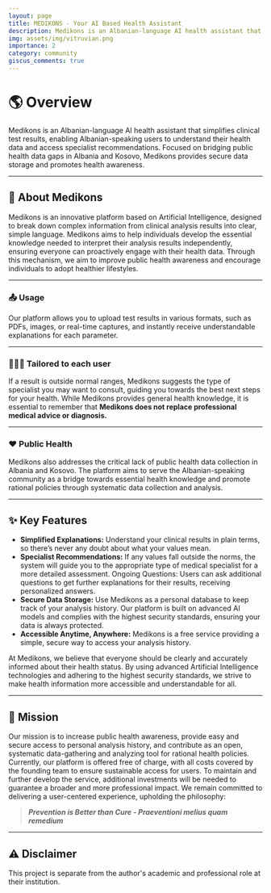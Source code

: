 ```yaml
---
layout: page
title: MEDIKONS - Your AI Based Health Assistant
description: Medikons is an Albanian-language AI health assistant that simplifies clinical test results, enabling Albanian-speaking users to understand their health data and access specialist recommendations. Focused on bridging public health data gaps in Albania and Kosovo, Medikons provides secure data storage and promotes health awareness.
img: assets/img/vitruvian.png
importance: 2
category: community
giscus_comments: true
---
```


<head>
    <style>
    .hidden-reference {
        display: none;
    }
    </style>
</head>

# 🌎 Overview 

Medikons is an Albanian-language AI health assistant that simplifies clinical test results, enabling Albanian-speaking users to understand their health data and access specialist recommendations. Focused on bridging public health data gaps in Albania and Kosovo, Medikons provides secure data storage and promotes health awareness.

---

## 🎯 About Medikons

Medikons is an innovative platform based on Artificial Intelligence, designed to break down complex information from clinical analysis results into clear, simple language. Medikons aims to help individuals develop the essential knowledge needed to interpret their analysis results independently, ensuring everyone can proactively engage with their health data. Through this mechanism, we aim to improve public health awareness and encourage individuals to adopt healthier lifestyles.

---

### 📤 Usage

Our platform allows you to upload test results in various formats, such as PDFs, images, or real-time captures, and instantly receive understandable explanations for each parameter.

---

### 👨🏻‍⚕️ Tailored to each user

If a result is outside normal ranges, Medikons suggests the type of specialist you may want to consult, guiding you towards the best next steps for your health. While Medikons provides general health knowledge, it is essential to remember that **Medikons does not replace professional medical advice or diagnosis.**

---

### ❤️ Public Health
Medikons also addresses the critical lack of public health data collection in Albania and Kosovo. The platform aims to serve the Albanian-speaking community as a bridge towards essential health knowledge and promote rational policies through systematic data collection and analysis.

---

## ✨ Key Features

- **Simplified Explanations:** Understand your clinical results in plain terms, so there’s never any doubt about what your values mean.
- **Specialist Recommendations:** If any values fall outside the norms, the system will guide you to the appropriate type of medical specialist for a more detailed assessment.
Ongoing Questions: Users can ask additional questions to get further explanations for their results, receiving personalized answers.
- **Secure Data Storage:** Use Medikons as a personal database to keep track of your analysis history. Our platform is built on advanced AI models and complies with the highest security standards, ensuring your data is always protected.
- **Accessible Anytime, Anywhere:** Medikons is a free service providing a simple, secure way to access your analysis history.

At Medikons, we believe that everyone should be clearly and accurately informed about their health status. By using advanced Artificial Intelligence technologies and adhering to the highest security standards, we strive to make health information more accessible and understandable for all.

---

## 🌱 Mission

Our mission is to increase public health awareness, provide easy and secure access to personal analysis history, and contribute as an open, systematic data-gathering and analyzing tool for rational health policies. Currently, our platform is offered free of charge, with all costs covered by the founding team to ensure sustainable access for users. To maintain and further develop the service, additional investments will be needed to guarantee a broader and more professional impact. We remain committed to delivering a user-centered experience, upholding the philosophy:
>***Prevention is Better than Cure - Praeventioni melius quam remedium***

---

## ⚠️ Disclaimer

This project is separate from the author's academic and professional role at their institution.
